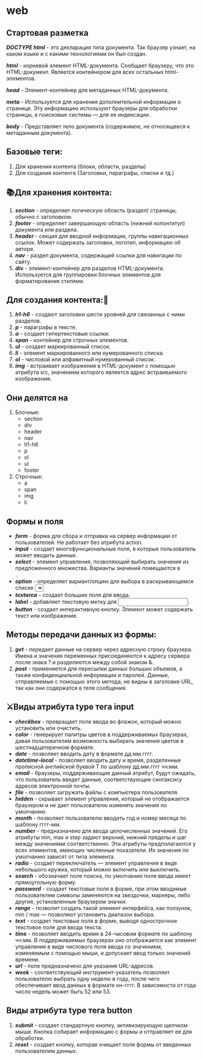 # web #


## Стартовая разметка ##

***DOCTYPE html*** - это декларация типа документа. Так браузер узнает, на каком языке и с какими технологиями он был создан.	

***html*** - корневой элемент HTML-документа. Сообщает браузеру, что это HTML-документ. Является контейнером для всех остальных html-элементов.

***head*** - Элемент-контейнер для метаданных HTML-документа.

***meta*** - Используется для хранения дополнительной информации о странице. Эту информацию используют браузеры для обработки страницы, а поисковые системы — для ее индексации.

***body*** - Представляет тело документа (содержимое, не относящееся к метаданным документа).


## **Базовые теги:** ##
1. Для хранения контента
(блоки, области,
разделы)
2. Для создания контента
(Заголовки, параграфы, списки и тд.)

## **📚Для хранения контента:** ##
1. ***section*** - определяет логическую область (раздел) страницы, обычно с заголовком.
2. ***footer*** - определяет завершающую область (нижний колонтитул) документа или раздела.
3. ***header*** - секция для вводной информации, группы навигационных ссылок. Может содержать заголовки, логотип, информацию об авторе.
4. ***nav*** - раздел документа, содержащий ссылки для навигации по сайту.
5. ***div*** - элемент-контейнер для разделов HTML-документа. Используется для группировки блочных элементов для форматирования стилями.

## **Для создания контента:🎸** ##
1. ***h1-h6*** - создают заголовки шести уровней для связанных с ними разделов.
2. ***p*** - параграфы в тексте.
3. ***a*** - создает гипертекстовые ссылки.
4. ***span*** - контейнер для строчных элементов.
5. ***ul*** - создает маркированный список.
6. ***li*** - элемент маркированного или нумерованного списка.
7. ***ol*** - числовой или алфавитный нумерованный список.
8. ***img*** - встраивает изображения в HTML-документ с помощью атрибута src, значением которого является адрес встраиваемого изображения.

## **Они делятся на** ##
1. Блочные:
   - section
   - div
   - header
   - nav
   - h1-h6
   - p
   - ol
   - ul
   - footer
2. Строчные:
   - a
   - span
   - img
   - li


## **Формы и поля** ##
- ***form*** - форма для сбора и отправки на сервер информации от пользователей. Не работает без атрибута action.
- ***input*** - cоздает многофункциональные поля, в которые пользователь может вводить данные.
- ***select*** - элемент управления, позволяющий выбирать значения из предложенного множества. Варианты значений помещаются в <option>.
- ***option*** - определяет вариант/опцию для выбора в раскрывающемся списке <select>.
- ***textarea*** - cоздает большие поля для ввода.
- ***label*** - добавляет текстовую метку для <input>.
- ***button*** - cоздает интерактивную кнопку. Элемент может содержать текст или изображение.


## **Методы передачи данных из формы:** ##
1. ***get*** - передает данные на сервер через адресную строку браузера. Имена и значения переменных присоединяются к адресу сервера после знака ? и разделяются между собой знаком &.
2. ***post*** - применяется для пересылки данных больших объемов, а также конфиденциальной информации и паролей. Данные, отправляемые с помощью этого метода, не видны в заголовке URL, так как они содержатся в теле сообщения.


## **⚔️Виды атрибута type тега input** ##
- ***checkbox*** - превращает поле ввода во флажок, который можно установить или очистить.
- ***color*** - генерирует палитры цветов в поддерживаемых браузерах, давая пользователям возможность выбирать значения цветов в шестнадцатеричном формате.
- ***date*** - позволяет вводить дату в формате дд.мм.гггг.
- ***datetime-local*** - позволяет вводить дату и время, разделенные прописной английской буквой Т по шаблону дд.мм.гггг чч:мм.
- ***email*** - браузеры, поддерживающие данный атрибут, будут ожидать, что пользователь введет данные, соответствующие синтаксису адресов электронной почты.
- ***file*** - позволяет загружать файлы с компьютера пользователя.
- ***hidden*** - скрывает элемент управления, который не отображается браузером и не дает пользователю изменять значения по умолчанию.
- ***month*** - позволяет пользователю вводить год и номер месяца по шаблону гггг-мм.
- ***number*** - предназначено для ввода целочисленных значений. Его атрибуты min, max и step задают верхний, нижний пределы и шаг между значениями соответственно. Эти атрибуты предполагаются у всех элементов, имеющих численные показатели. Их значения по умолчанию зависят от типа элемента.
- ***radio*** - создает переключатель — элемент управления в виде небольшого кружка, который можно включить или выключить.
- ***search*** - обозначает поле поиска, по умолчанию поле ввода имеет прямоугольную форму.
- ***password*** - создает текстовые поля в форме, при этом вводимые пользователем символы заменяются на звездочки, маркеры, либо другие, установленные браузером значки.
- ***range*** - позволит создать такой элемент интерфейса, как ползунок, min / max — позволяют установить диапазон выбора.
- ***text*** - создает текстовые поля в форме, выводя однострочное текстовое поле для ввода текста.
- ***time*** - позволяет вводить время в 24-часовом формате по шаблону чч:мм. В поддерживаемых браузерах оно отображается как элемент управления в виде числового поля ввода со значением, изменяемым с помощью мыши, и допускает ввод только значений времени.
- ***url*** - поле предназначено для указания URL-адресов.
- ***week*** - соответствующий инструмент-указатель позволяет пользователю выбрать одну неделю в году, после чего обеспечивает ввод данных в формате нн-гггг. В зависимости от года число недель может быть 52 или 53.


## Виды атрибута type тега button ##
1. ***submit*** - создает стандартную кнопку, активизирующую щелчком мыши. Кнопка собирает информацию с формы и отправляет ее для обработки.
2. ***reset*** - создает кнопку, которая очищает поля формы от введенных пользователем данных.
